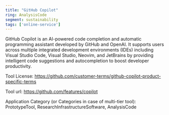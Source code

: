 ```yaml
---
title: "GitHub Copilot"
ring: AnalysisCode
segment: sustainability
tags: ['online-service']
---
```

GitHub Copilot is an AI-powered code completion and automatic programming assistant developed by GitHub and OpenAI. It supports users across multiple integrated development environments (IDEs) including Visual Studio Code, Visual Studio, Neovim, and JetBrains by providing intelligent code suggestions and autocompletion to boost developer productivity.

Tool License: https://github.com/customer-terms/github-copilot-product-specific-terms

Tool url: https://github.com/features/copilot

Application Category (or Categories in case of multi-tier tool): PrototypeTool, ResearchInfrastructureSoftware, AnalysisCode
